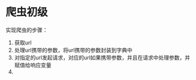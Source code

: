 # 爬虫初级

实现爬虫的步骤：

1. 获取url
2. 处理url携带的参数，将url携带的参数封装到字典中
3. 对指定的url发起请求，对应的url如果携带参数，并且在请求中处理参数，并赋值给响应变量
4. 


